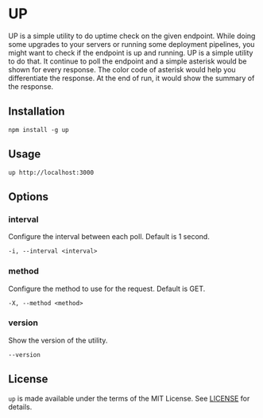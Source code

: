 # UP

UP is a simple utility to do uptime check on the given endpoint. While doing some upgrades to your servers or running some deployment pipelines, you might want to check if the endpoint is up and running. UP is a simple utility to do that. It continue to poll the endpoint and a simple asterisk would be shown for every response. The color code of asterisk would help you differentiate the response. At the end of run, it would show the summary of the response.

## Installation

```npm install -g up```

## Usage

```up http://localhost:3000```

## Options

### interval

Configure the interval between each poll. Default is 1 second.

```-i, --interval <interval>```

### method

Configure the method to use for the request. Default is GET.

```-X, --method <method>```

### version

Show the version of the utility.

```--version```

## License

`up` is made available under the terms of the MIT License. See [LICENSE](LICENSE.md) for details.